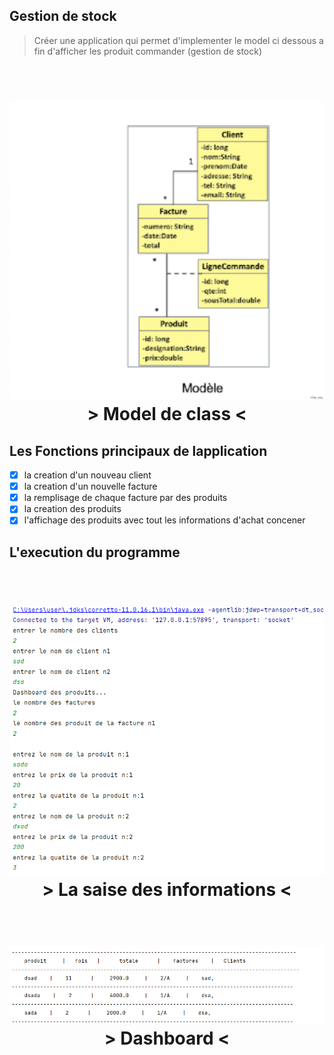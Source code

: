 ## Gestion de stock

> Créer une application qui permet d'implementer le model ci dessous
> a fin d'afficher les produit commander (gestion de stock)

 <h1 align="center">
  <br>
<img  src='images/model.png' width='600'/>

  <br/>
  > Model de class <

</h1>

## Les Fonctions principaux de lapplication

- [x] la creation d'un nouveau client
- [x] la creation d'un nouvelle facture 
- [x] la remplisage de chaque facture par des produits
- [x] la creation des produits
- [x] l'affichage des produits avec tout les informations d'achat concener

## L'execution du programme

</h1>
 <h1 align="center">
  <br>
<img  src='images/remplisageInformationExe.png' width='800'/>

  <br/>
  > La saise des informations <

</h1>
 <h1 align="center">
  <br>
<img src='images/dashboardExe.png' width='800'/> 
  <br/>
   > Dashboard <
</h1>
 <h1 align="center">
  <br>
</h1>
